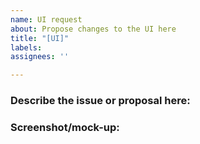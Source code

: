 ```yaml
---
name: UI request
about: Propose changes to the UI here
title: "[UI]"
labels: 
assignees: ''

---
```


### Describe the issue or proposal here:


### Screenshot/mock-up:
